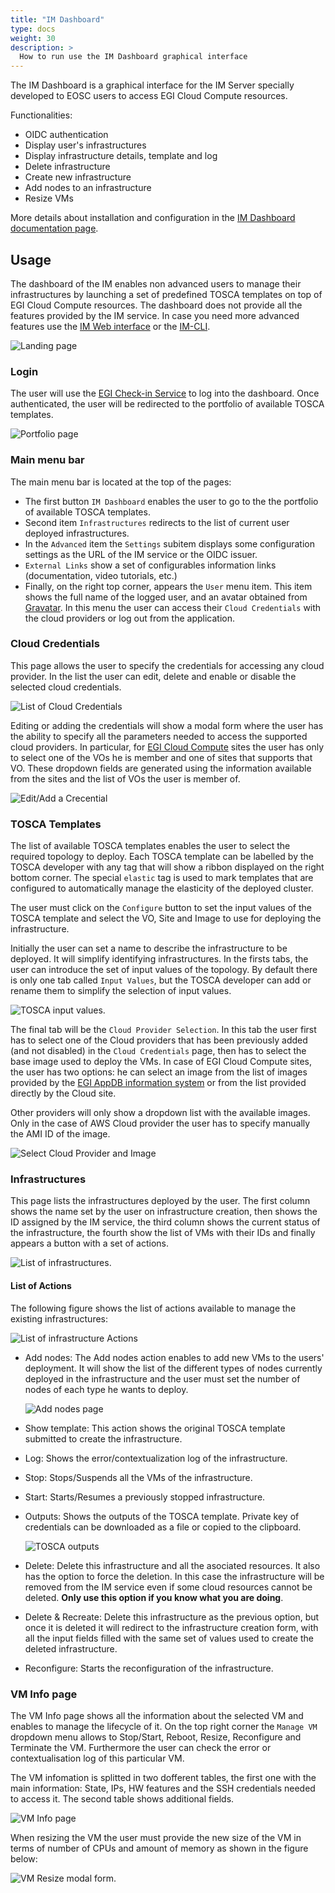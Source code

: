 ```yaml
---
title: "IM Dashboard"
type: docs
weight: 30
description: >
  How to run use the IM Dashboard graphical interface
---
```



The IM Dashboard is a graphical interface for the IM Server specially developed
to EOSC users to access EGI Cloud Compute resources.

Functionalities:

- OIDC authentication
- Display user's infrastructures
- Display infrastructure details, template and log
- Delete infrastructure
- Create new infrastructure
- Add nodes to an infrastructure
- Resize VMs

More details about installation and configuration in the
[IM Dashboard documentation page](https://imdocs.readthedocs.io/en/latest/dashboard.html).

## Usage

The dashboard of the IM enables non advanced users to manage their
infrastructures by launching a set of predefined TOSCA templates on top of EGI
Cloud Compute resources. The dashboard does not provide all the features
provided by the IM service. In case you need more advanced features use the
[IM Web interface](https://imdocs.readthedocs.io/en/latest/web.html) or the
[IM-CLI](../cli).

![Landing page](dash_login.png)

### Login

The user will use the [EGI Check-in Service](../../check-in) to log into the
dashboard. Once authenticated, the user will be redirected to the portfolio
of available TOSCA templates.

![Portfolio page](dash_configure.png)

### Main menu bar

The main menu bar is located at the top of the pages:

- The first button `IM Dashboard` enables the user to go to the the portfolio of
  available TOSCA templates.
- Second item `Infrastructures` redirects to the list of current user deployed
  infrastructures.
- In the `Advanced` item the `Settings` subitem displays some
  configuration settings as the URL of the IM service or the OIDC issuer.
- `External Links` show a set of configurables information links (documentation,
  video tutorials, etc.)
- Finally, on the right top corner, appears the `User` menu item. This item shows
  the full name of the logged user, and an avatar obtained from
  [Gravatar](https://www.gravatar.com/). In this menu the user can access their
  `Cloud Credentials` with the cloud providers or log out from the application.

### Cloud Credentials

This page allows the user to specify the credentials for accessing any cloud
provider. In the list the user can edit, delete and enable or disable the
selected cloud credentials.

![List of Cloud Credentials](dash_cred_list.png)

Editing or adding the credentials will show a modal form where the user has the
ability to specify all the parameters needed to access the supported cloud providers.
In particular, for [EGI Cloud Compute](../../cloud-compute) sites the
user has only to select one of the VOs he is member and one of sites that
supports that VO. These dropdown fields are generated using the information
available from the sites and the list of VOs the user is member of.

![Edit/Add a Crecential](dash_edit_cred.png)

### TOSCA Templates

The list of available TOSCA templates enables the user to select the required
topology to deploy. Each TOSCA template can be labelled by the TOSCA developer
with any tag that will show a ribbon displayed on the right bottom corner.
The special `elastic` tag is used to mark templates that are configured to
automatically manage the elasticity of the deployed cluster.

The user must click on the `Configure` button to set the input values of the
TOSCA template and select the VO, Site and Image to use for deploying the
infrastructure.

Initially the user can set a name to describe the infrastructure to be deployed.
It will simplify identifying infrastructures. In the firsts tabs, the user can
introduce the set of input values of the topology. By default there is only one
tab called `Input Values`, but the TOSCA developer can add or rename them to
simplify the selection of input values.

![TOSCA input values.](dash_inputs.png)

The final tab will be the `Cloud Provider Selection`. In this tab the user first
has to select one of the Cloud providers that has been previously added (and
not disabled) in the `Cloud Credentials` page, then has to select the base
image used to deploy the VMs. In case of EGI Cloud Compute sites, the user has
two options: he can select an image from the list of images provided by the
[EGI AppDB information system](https://appdb.egi.eu/) or from the list provided
directly by the Cloud site.

Other providers will only show a dropdown list with the available images.
Only in the case of AWS Cloud provider the user has to specify manually the AMI
ID of the image.

![Select Cloud Provider and Image](dash_site.png)

### Infrastructures

This page lists the infrastructures deployed by the user.
The first column shows the name set by the user on infrastructure creation,
then shows the ID assigned by the IM service, the third column shows the current
status of the infrastructure, the fourth show the list of VMs with their IDs and
finally appears a button with a set of actions.

![List of infrastructures.](dash_inf_list.png)

#### List of Actions

The following figure shows the list of actions available to manage the existing
infrastructures:

![List of infrastructure Actions](dash_inf_actions.png)

- Add nodes: The Add nodes action enables to add new VMs to the users'
  deployment. It will show the list of the different types of nodes
  currently deployed in the infrastructure and the user must set the number
  of nodes of each type he wants to deploy.

   ![Add nodes page](dash_add_nodes.png)

- Show template: This action shows the original TOSCA template submitted to
  create the infrastructure.

- Log: Shows the error/contextualization log of the infrastructure.

- Stop: Stops/Suspends all the VMs of the infrastructure.

- Start: Starts/Resumes a previously stopped infrastructure.

- Outputs: Shows the outputs of the TOSCA template. Private key of
  credentials can be downloaded as a file or copied to the clipboard.

   ![TOSCA outputs](dash_outputs.png)

- Delete: Delete this infrastructure and all the asociated resources. It also
  has the option to force the deletion. In this case the infrastructure will
  be removed from the IM service even if some cloud resources cannot be deleted.
  **Only use this option if you know what you are doing**.

- Delete & Recreate: Delete this infrastructure as the previous option, but
  once it is deleted it will redirect to the infrastructure creation form, with
  all the input fields filled with the same set of values used to create the
  deleted infrastructure.

- Reconfigure: Starts the reconfiguration of the infrastructure.

### VM Info page

The VM Info page shows all the information about the selected VM and
enables to manage the lifecycle of it. On the top right corner the `Manage VM`
dropdown menu allows to Stop/Start, Reboot, Resize, Reconfigure and Terminate
the VM. Furthermore the user can check the error or contextualisation log of this
particular VM.

The VM infomation is splitted in two dofferent tables, the first one with the
main information: State, IPs, HW features and the SSH credentials needed to
access it. The second table shows additional fields.

![VM Info page](dash_vm_info.png)

When resizing the VM the user must provide the new size of the VM in terms
of number of CPUs and amount of memory as shown in the figure below:

![VM Resize modal form.](dash_vm_resize.png)
